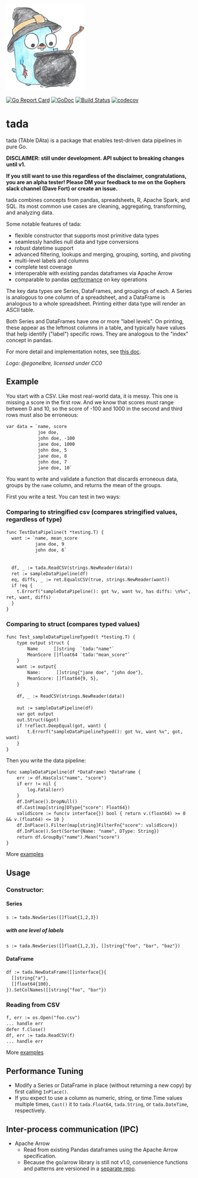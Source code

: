 ![tada logo](logo.png)

[![Go Report Card](https://goreportcard.com/badge/github.com/ptiger10/tada)](https://goreportcard.com/report/github.com/ptiger10/tada) 
[![GoDoc](https://godoc.org/github.com/ptiger10/tada?status.svg)](https://godoc.org/github.com/ptiger10/tada) 
[![Build Status](https://travis-ci.org/ptiger10/tada.svg?branch=master)](https://travis-ci.org/ptiger10/tada)
[![codecov](https://codecov.io/gh/ptiger10/tada/branch/master/graph/badge.svg)](https://codecov.io/gh/ptiger10/tada)

# tada
tada (TAble DAta) is a package that enables test-driven data pipelines in pure Go.

**DISCLAIMER: still under development. API subject to breaking changes until v1.**

**If you still want to use this regardless of the disclaimer, congratulations, you are an alpha tester! Please DM your feedback to me on the Gophers slack channel (Dave Fort) or create an issue.**

tada combines concepts from pandas, spreadsheets, R, Apache Spark, and SQL.
Its most common use cases are cleaning, aggregating, transforming, and analyzing data.

Some notable features of tada:
* flexible constructor that supports most primitive data types
* seamlessly handles null data and type conversions
* robust datetime support
* advanced filtering, lookups and merging, grouping, sorting, and pivoting
* multi-level labels and columns
* complete test coverage
* interoperable with existing pandas dataframes via Apache Arrow
* comparable to pandas [performance](comparison_summary.txt) on key operations

The key data types are Series, DataFrames, and groupings of each.
A Series is analogous to one column of a spreadsheet, and a DataFrame is analogous to a whole spreadsheet.
Printing either data type will render an ASCII table.

Both Series and DataFrames have one or more "label levels".
On printing, these appear as the leftmost columns in a table, and typically have values that help identify ("label") specific rows.
They are analogous to the "index" concept in pandas.

For more detail and implementation notes, see [this doc](https://docs.google.com/document/d/18DvZzd6Tg6Bz0SX0fY2SrXOjE8d9xDhU6bDEnaIc_rM/edit?usp=sharing).

*Logo: @egonelbre, licensed under CC0*

## Example
You start with a CSV. Like most real-world data, it is messy. This one is missing a score in the first row. And we know that scores must range between 0 and 10, so the score of -100 and 1000 in the second and third rows must also be erroneous:
```
var data = `name, score
            joe doe,
            john doe, -100
            jane doe, 1000
            john doe, 5
            jane doe, 8
            john doe, 7
            jane doe, 10`
```
You want to write and validate a function that discards erroneous data, groups by the `name` column, and returns the mean of the groups. 

First you write a test. You can test in two ways:
### Comparing to stringified csv (compares stringified values, regardless of type)
```
func TestDataPipeline(t *testing.T) {
  want := `name, mean_score
           jane doe, 9
           john doe, 6`


  df, _ := tada.ReadCSV(strings.NewReader(data))
  ret := sampleDataPipeline(df)
  eq, diffs, _ := ret.EqualsCSV(true, strings.NewReader(want))
  if !eq {
    t.Errorf("sampleDataPipeline(): got %v, want %v, has diffs: \n%v", ret, want, diffs)
  }
}
```

### Comparing to struct (compares typed values)
```
func Test_sampleDataPipelineTyped(t *testing.T) {
	type output struct {
		Name      []string  `tada:"name"`
		MeanScore []float64 `tada:"mean_score"`
	}
	want := output{
		Name:      []string{"jane doe", "john doe"},
		MeanScore: []float64{9, 5},
	}

	df, _ := ReadCSV(strings.NewReader(data))

	out := sampleDataPipeline(df)
	var got output
	out.Struct(&got)
	if !reflect.DeepEqual(got, want) {
		t.Errorf("sampleDataPipelineTyped(): got %v, want %v", got, want)
	}
}
```

Then you write the data pipeline:
```
func sampleDataPipeline(df *DataFrame) *DataFrame {
	err := df.HasCols("name", "score")
	if err != nil {
		log.Fatal(err)
	}
	df.InPlace().DropNull()
	df.Cast(map[string]DType{"score": Float64})
	validScore := func(v interface{}) bool { return v.(float64) >= 0 && v.(float64) <= 10 }
	df.InPlace().Filter(map[string]FilterFn{"score": validScore})
	df.InPlace().Sort(Sorter{Name: "name", DType: String})
	return df.GroupBy("name").Mean("score")
}
```
More [examples](https://godoc.org/github.com/ptiger10/tada#pkg-examples)



## Usage
### Constructor:
#### Series
`s := tada.NewSeries([]float{1,2,3})`
##### with one level of labels
`s := tada.NewSeries([]float{1,2,3}, []string{"foo", "bar", "baz"})`
#### DataFrame
```
df := tada.NewDataFrame([]interface{}{
  []string{"a"}, 
  []float64{100},
}).SetColNames([]string{"foo", "bar"})
```

### Reading from CSV
```
f, err := os.Open("foo.csv")
... handle err
defer f.Close()
df, err := tada.ReadCSV(f)
... handle err
```

More [examples](https://godoc.org/github.com/ptiger10/tada#pkg-examples)

## Performance Tuning
* Modify a Series or DataFrame in place (without returning a new copy) by first calling `InPlace()`.
* If you expect to use a column as numeric, string, or time.Time values multiple times, `Cast()` it to `tada.Float64`, `tada.String`, or `tada.DateTime`, respectively.

## Inter-process communication (IPC)
* Apache Arrow
  * Read from existing Pandas dataframes using the Apache Arrow specification. 
  * Because the go/arrow library is still not v1.0, convenience functions and patterns are versioned in a [separate repo](https://github.com/ptiger10/tada-io).
